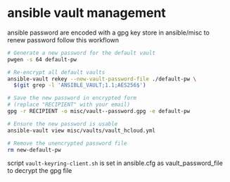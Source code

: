 # ansible vault management

ansible password are encoded with a gpg key store in ansible/misc
to renew password follow this workflown

```sh
# Generate a new password for the default vault
pwgen -s 64 default-pw

# Re-encrypt all default vaults
ansible-vault rekey --new-vault-password-file ./default-pw \
  $(git grep -l 'ANSIBLE_VAULT;1.1;AES256$')

# Save the new password in encrypted form
# (replace "RECIPIENT" with your email)
gpg -r RECIPIENT -o misc/vault--password.gpg -e default-pw

# Ensure the new password is usable
ansible-vault view misc/vaults/vault_hcloud.yml

# Remove the unencrypted password file
rm new-default-pw
```

script `vault-keyring-client.sh` is set in ansible.cfg as vault_password_file to decrypt the gpg file
